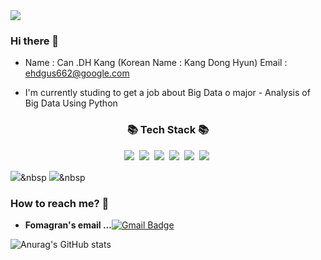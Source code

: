 <img src="https://capsule-render.vercel.app/api?type=waving&color=auto&height=300&section=header&text=Dong%20Hyun's%20portfolio&20fontSize=60&fontColor=FFFFFF" />


### Hi there 👋

 - Name : Can .DH Kang (Korean Name : Kang Dong Hyun)
Email : ehdgus662@google.com

 - I'm currently studing to get a job about Big Data
   o major - Analysis of Big Data Using Python
   


<h3 align="center">📚 Tech Stack 📚</h3>
<p align="center">
 <img src="https://img.shields.io/badge/Python-3766AB?style=flat-square&logo=Python&logoColor=white"/></a>&nbsp
 <img src="https://img.shields.io/badge/Oracle-F80000?style=flat-square&logo=Oracle&logoColor=white"/></a>&nbsp
 <img src="https://img.shields.io/badge/R-276DC3?style=flat-square&logo=R&logoColor=white"/></a>&nbsp
 <img src="https://img.shields.io/badge/Jupyter-F37626?style=flat-square&logo=Jupyter&logoColor=white"/></a>&nbsp
 <img src="https://img.shields.io/badge/Anaconda-44A833?style=flat-square&logo=Anaconda&logoColor=white"/></a>&nbsp
 <img src="https://img.shields.io/badge/GitHub-181717?style=flat-square&logo=GitHub&logoColor=white"/></a>&nbsp
 
 <img src="https://img.shields.io/badge/Notion-000000?style=flat-square&logo=Notion&logoColor=white"/></a>&nbsp
 <img src="https://img.shields.io/badge/Adobe Illustrator-FF9A00?style=flat-square&logo=Adobe Illustrator&logoColor=white"/></a>&nbsp

### How to reach me? 🤔

-   **Fomagran's email ...**[![Gmail Badge](https://img.shields.io/badge/Gmail-d14836?style=flat-square&logo=Gmail&logoColor=white&link=mailto:ehdgus662@gmail.com)](mailto:ehdgus662@gmail.com)




![Anurag's GitHub stats](https://github-readme-stats.vercel.app/api?username=canh96&show_icons=true&theme=transparent)
